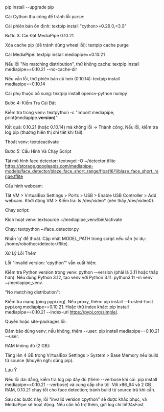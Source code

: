 pip install --upgrade pip

Cài Cython thủ công để tránh lỗi parse:

Cài phiên bản ổn định:
textpip install "cython>=0.29.0,<3.0"




Bước 3: Cài Đặt MediaPipe 0.10.21

Xóa cache pip (để tránh dùng wheel lỗi):
textpip cache purge

Cài MediaPipe:
textpip install mediapipe==0.10.21

Nếu lỗi "No matching distribution", thử không cache:
textpip install mediapipe==0.10.21 --no-cache-dir

Nếu vẫn lỗi, thử phiên bản cũ hơn (0.10.14):
textpip install mediapipe==0.10.14



Cài phụ thuộc bổ sung:
textpip install opencv-python numpy


Bước 4: Kiểm Tra Cài Đặt

Kiểm tra trong venv:
textpython -c "import mediapipe; print(mediapipe.__version__)"

Kết quả: 0.10.21 (hoặc 0.10.14) mà không lỗi → Thành công.
Nếu lỗi, kiểm tra log pip (thường hiển thị chi tiết khi fail).


Thoát venv:
textdeactivate


Bước 5: Cấu Hình Và Chạy Script

Tải mô hình face detector:
textwget -O ~/detector.tflite https://storage.googleapis.com/mediapipe-models/face_detector/blaze_face_short_range/float16/1/blaze_face_short_range.tflite

Cấu hình webcam:

Tắt VM > VirtualBox Settings > Ports > USB > Enable USB Controller > Add webcam.
Khởi động VM > Kiểm tra: ls /dev/video* (nên thấy /dev/video0).


Chạy script:

Kích hoạt venv:
textsource ~/mediapipe_venv/bin/activate

Chạy:
textpython ~/face_detector.py

Nhấn 'q' để thoát. Cập nhật MODEL_PATH trong script nếu cần (ví dụ: /home/robothcc/detector.tflite).



Xử Lý Lỗi Thêm

Lỗi "Invalid version: 'cpython'" vẫn xuất hiện:

Kiểm tra Python version trong venv: python --version (phải là 3.11 hoặc thấp hơn).
Nếu dùng Python 3.12, tạo venv với Python 3.11: python3.11 -m venv ~/mediapipe_venv.


"No matching distribution":

Kiểm tra mạng (ping pypi.org). Nếu proxy, thêm: pip install --trusted-host pypi.org mediapipe==0.10.21.
Hoặc thử index khác: pip install mediapipe==0.10.21 --index-url https://pypi.org/simple/.


Quyền hoặc site-packages lỗi:

Đảm bảo dùng venv; nếu không, thêm --user: pip install mediapipe==0.10.21 --user.


RAM không đủ (2 GB):

Tăng lên 4 GB trong VirtualBox Settings > System > Base Memory nếu build từ source (khuyến nghị dùng pip).



Lưu Ý

Nếu lỗi dai dẳng, kiểm tra log pip đầy đủ (thêm --verbose khi cài: pip install mediapipe==0.10.21 --verbose) và cung cấp cho tôi.
Với x86_64 và 2 GB RAM, 0.10.21 chạy tốt cho face detection; tránh build từ source trừ khi cần.

Sau các bước này, lỗi "invalid version cpython" sẽ được khắc phục, và MediaPipe sẽ hoạt động. Nếu cần hỗ trợ thêm, gửi log chi tiết!4sFast
